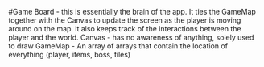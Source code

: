 #Game
Board - this is essentially the brain of the app. It ties the GameMap together with the Canvas to update the screen as the player is moving around on the map.
it also keeps track of the interactions between the player and the world.
Canvas - has no awareness of anything, solely used to draw
GameMap - An array of arrays that contain the location of everything (player, items, boss, tiles)
